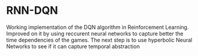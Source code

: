 # RNN-DQN
Working implementation of the DQN algorithm in Reinforcement Learning. Improved on it by using reccurent neural networks to capture better the time dependencies of the games. The next step is to use hyperbolic Neural Networks to see if it can capture temporal abstraction
